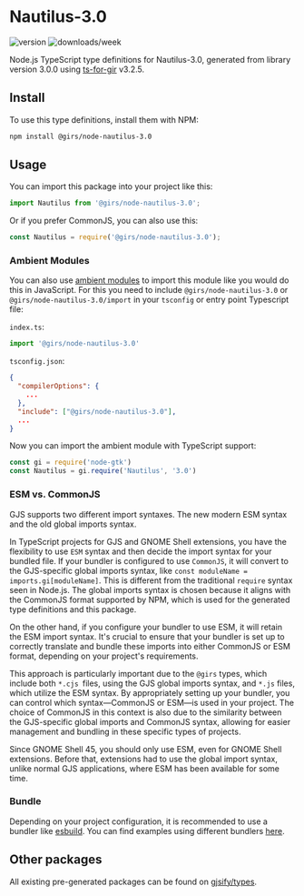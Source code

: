 
# Nautilus-3.0

![version](https://img.shields.io/npm/v/@girs/node-nautilus-3.0)
![downloads/week](https://img.shields.io/npm/dw/@girs/node-nautilus-3.0)


Node.js TypeScript type definitions for Nautilus-3.0, generated from library version 3.0.0 using [ts-for-gir](https://github.com/gjsify/ts-for-gir) v3.2.5.


## Install

To use this type definitions, install them with NPM:
```bash
npm install @girs/node-nautilus-3.0
```

## Usage

You can import this package into your project like this:
```ts
import Nautilus from '@girs/node-nautilus-3.0';
```

Or if you prefer CommonJS, you can also use this:
```ts
const Nautilus = require('@girs/node-nautilus-3.0');
```

### Ambient Modules

You can also use [ambient modules](https://github.com/gjsify/ts-for-gir/tree/main/packages/cli#ambient-modules) to import this module like you would do this in JavaScript.
For this you need to include `@girs/node-nautilus-3.0` or `@girs/node-nautilus-3.0/import` in your `tsconfig` or entry point Typescript file:

`index.ts`:
```ts
import '@girs/node-nautilus-3.0'
```

`tsconfig.json`:
```json
{
  "compilerOptions": {
    ...
  },
  "include": ["@girs/node-nautilus-3.0"],
  ...
}
```

Now you can import the ambient module with TypeScript support: 

```ts
const gi = require('node-gtk')
const Nautilus = gi.require('Nautilus', '3.0')
```



### ESM vs. CommonJS

GJS supports two different import syntaxes. The new modern ESM syntax and the old global imports syntax.

In TypeScript projects for GJS and GNOME Shell extensions, you have the flexibility to use `ESM` syntax and then decide the import syntax for your bundled file. If your bundler is configured to use `CommonJS`, it will convert to the GJS-specific global imports syntax, like `const moduleName = imports.gi[moduleName]`. This is different from the traditional `require` syntax seen in Node.js. The global imports syntax is chosen because it aligns with the CommonJS format supported by NPM, which is used for the generated type definitions and this package.

On the other hand, if you configure your bundler to use ESM, it will retain the ESM import syntax. It's crucial to ensure that your bundler is set up to correctly translate and bundle these imports into either CommonJS or ESM format, depending on your project's requirements.

This approach is particularly important due to the `@girs` types, which include both `*.cjs `files, using the GJS global imports syntax, and `*.js` files, which utilize the ESM syntax. By appropriately setting up your bundler, you can control which syntax—CommonJS or ESM—is used in your project. The choice of CommonJS in this context is also due to the similarity between the GJS-specific global imports and CommonJS syntax, allowing for easier management and bundling in these specific types of projects.

Since GNOME Shell 45, you should only use ESM, even for GNOME Shell extensions. Before that, extensions had to use the global import syntax, unlike normal GJS applications, where ESM has been available for some time.

### Bundle

Depending on your project configuration, it is recommended to use a bundler like [esbuild](https://esbuild.github.io/). You can find examples using different bundlers [here](https://github.com/gjsify/ts-for-gir/tree/main/examples).

## Other packages

All existing pre-generated packages can be found on [gjsify/types](https://github.com/gjsify/types).

